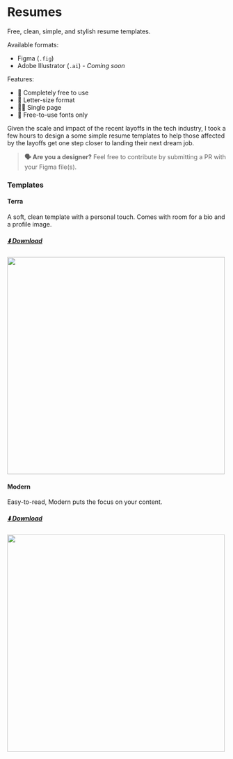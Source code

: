 # Resumes

Free, clean, simple, and stylish resume templates.

Available formats:

- Figma (`.fig`)
- Adobe Illustrator (`.ai`) - _Coming soon_

Features:

- 🤑 Completely free to use
- 📄 Letter-size format
- ☝🏼 Single page
- 🔡 Free-to-use fonts only

Given the scale and impact of the recent layoffs in the tech industry, I took a few hours to design a some simple resume templates to help those affected by the layoffs get one step closer to landing their next dream job.

> **🗣️ Are you a designer?** Feel free to contribute by submitting a PR with your Figma file(s).

### Templates

#### Terra

A soft, clean template with a personal touch. Comes with room for a bio and a profile image.

##### [⬇️ Download](https://github.com/noahbuscher/resumes/raw/main/templates/Terra.fig)

<img src="https://user-images.githubusercontent.com/4841586/215698787-c5d63fc1-abae-459a-8b6f-e7801f7f3b4a.png" width="500px" height="auto"/>


#### Modern

Easy-to-read, Modern puts the focus on your content.

##### [⬇️ Download](https://github.com/noahbuscher/resumes/raw/main/templates/Modern.fig)

<img src="https://user-images.githubusercontent.com/4841586/215698813-0bfb368a-46ef-4a76-956b-2ce27f76d6e6.png" width="500px" height="auto"/>


